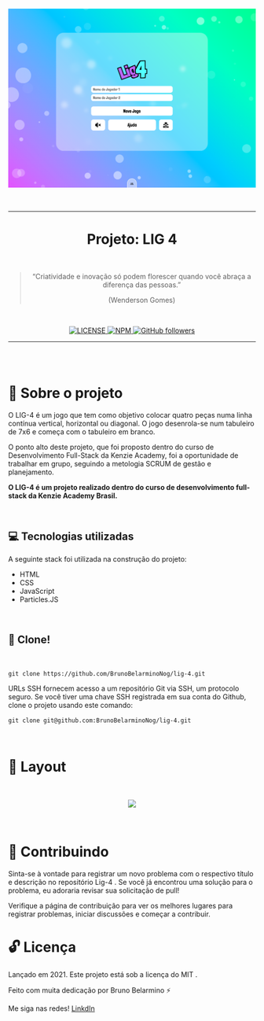 <p align="center">
  <img alt="LIG 4" src="./assets/images/lig4-home.png" />
</p>
<br>
<hr>

<h1 align="center">
  Projeto: LIG 4
</h1>
<br>

<blockquote align="center">“Criatividade e inovação só podem florescer quando você abraça a diferença das pessoas.”

(Wenderson Gomes)</blockquote>
<br>


<p align="center">

  <a href="LICENSE">
    <img alt="LICENSE" src="https://img.shields.io/npm/l/express">
  </a>
  <a href="NPM">
    <img alt="NPM" src="https://img.shields.io/npm/v/npm">
  </a>
  <a href="GitHub followers">
    <img alt="GitHub followers" src="https://img.shields.io/github/followers/BrunoBelarminoNog?style=social">
  </a>
</p>
<hr>
<br>
<br>

# :rocket: Sobre o projeto

O LIG-4 é um jogo que tem como objetivo colocar quatro peças numa linha contínua vertical, horizontal ou diagonal. O jogo desenrola-se num tabuleiro de 7x6 e começa com o tabuleiro em branco. 

O ponto alto deste projeto, que foi proposto dentro do curso de Desenvolvimento Full-Stack da Kenzie Academy, foi a oportunidade de trabalhar em grupo, seguindo a metologia SCRUM de gestão e planejamento.

**O LIG-4 é um projeto realizado dentro do curso de desenvolvimento full-stack da Kenzie Academy Brasil.**

<br>

## :computer: Tecnologias utilizadas
A seguinte stack foi utilizada na construção do projeto:

- HTML
- CSS
- JavaScript
- Particles.JS

<br>

## :construction_worker: Clone!

<br />

```
git clone https://github.com/BrunoBelarminoNog/lig-4.git
```

URLs SSH fornecem acesso a um repositório Git via SSH, um protocolo seguro. Se você tiver uma chave SSH registrada em
sua conta do Github, clone o projeto usando este comando:

```
git clone git@github.com:BrunoBelarminoNog/lig-4.git
```

<br>


# :art: Layout

<br />
<p align="center">
  <img src="./assets/images/lig4.gif" width="700px"/>
</p>
<br />



# :pushpin: Contribuindo

Sinta-se à vontade para registrar um novo problema com o respectivo título e descrição no repositório Lig-4 . Se você já encontrou uma solução para o problema, eu adoraria revisar sua solicitação de pull!

Verifique a página de contribuição para ver os melhores lugares para registrar problemas, iniciar discussões e começar a contribuir.


# :unlock: Licença
Lançado em 2021. Este projeto está sob a licença do MIT .

Feito com muita dedicação por Bruno Belarmino :zap:

Me siga nas redes! [LinkdIn](https://www.linkedin.com/in/bruno-belarmino-nog/)
